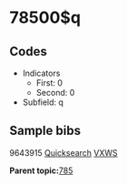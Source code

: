 # 78500$q

## Codes

-   Indicators
    -   First: 0
    -   Second: 0
-   Subfield: q

## Sample bibs

9643915 [Quicksearch](https://search.library.yale.edu/catalog/9643915) [VXWS](http://prodorbis.library.yale.edu:7014/vxws/GetHoldingsService?bibId=9643915)

**Parent topic:**[785](../../tags/785/785.md)

